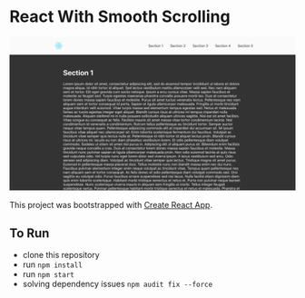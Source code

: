 # React With Smooth Scrolling

![React with Smooth Scrolling](src/images/cover.png)

This project was bootstrapped with [Create React App](https://github.com/facebook/create-react-app).

## To Run

- clone this repository
- run `npm install`
- run `npm start`
- solving dependency issues `npm audit fix --force`
